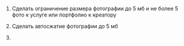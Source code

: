 1. Сделать ограничение размера фотографии до 5 мб и не более 5 фото к услуге или портфолио к креатору

2. Сделать автосжатие фотографии до 5 мб

3. 
